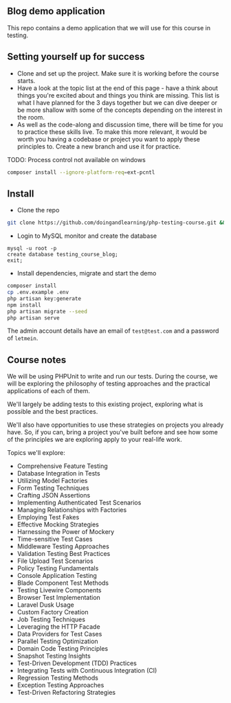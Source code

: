 ## Blog demo application

This repo contains a demo application that we will use for this course in testing.

## Setting yourself up for success

- Clone and set up the project. Make sure it is working before the course starts.
- Have a look at the topic list at the end of this page - have a think about things you're excited about and things you think are missing. This list is what I have planned for the 3 days together but we can dive deeper or be more shallow with some of the concepts depending on the interest in the room.
- As well as the code-along and discussion time, there will be time for you to practice these skills live. To make this more relevant, it would be worth you having a codebase or project you want to apply these principles to. Create a new branch and use it for practice.

TODO: Process control not available on windows

```bash
composer install --ignore-platform-req=ext-pcntl
```

## Install
- Clone the repo
```bash
git clone https://github.com/doingandlearning/php-testing-course.git && cd php-testing-course
```
- Login to MySQL monitor and create the database
```mysql
mysql -u root -p
create database testing_course_blog;
exit;
```
- Install dependencies, migrate and start the demo
```bash
composer install
cp .env.example .env
php artisan key:generate
npm install
php artisan migrate --seed 
php artisan serve 
```

The admin account details have an email of `test@test.com` and a password of `letmein`.

## Course notes

We will be using PHPUnit to write and run our tests. During the course, we will be exploring the philosophy of testing approaches and the practical applications of each of them.

We'll largely be adding tests to this existing project, exploring what is possible and the best practices. 

We'll also have opportunities to use these strategies on projects you already have. So, if you can, bring a project you've built before and see how some of the principles we are exploring apply to your real-life work.

Topics we'll explore:
- Comprehensive Feature Testing
- Database Integration in Tests
- Utilizing Model Factories
- Form Testing Techniques
- Crafting JSON Assertions
- Implementing Authenticated Test Scenarios
- Managing Relationships with Factories
- Employing Test Fakes
- Effective Mocking Strategies
- Harnessing the Power of Mockery
- Time-sensitive Test Cases
- Middleware Testing Approaches
- Validation Testing Best Practices
- File Upload Test Scenarios
- Policy Testing Fundamentals
- Console Application Testing
- Blade Component Test Methods
- Testing Livewire Components
- Browser Test Implementation
- Laravel Dusk Usage
- Custom Factory Creation
- Job Testing Techniques
- Leveraging the HTTP Facade
- Data Providers for Test Cases
- Parallel Testing Optimization
- Domain Code Testing Principles
- Snapshot Testing Insights
- Test-Driven Development (TDD) Practices
- Integrating Tests with Continuous Integration (CI)
- Regression Testing Methods
- Exception Testing Approaches
- Test-Driven Refactoring Strategies
